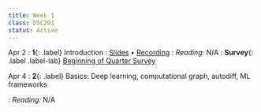 ```yaml
---
title: Week 1
class: DSC291
status: Active
---
```


Apr 2
: **1**{: .label} Introduction
  : [Slides](assets/slides/1_Logistics.pdf) &#8226; [Recording](https://podcast.ucsd.edu/watch/sp24/dsc291_d00)
: *Reading:* N/A
: **Survey**{: .label .label-lab} [Beginning of Quarter Survey](https://forms.gle/XMAjCkgpBhF7Kw8A8)

Apr 4
: **2**{: .label} Basics: Deep learning, computational graph, autodiff, ML frameworks
  <!--: [Slides]() &#8226; [Recording]()-->
: *Reading:* N/A
<!--: **Homework**{: .label .label-homework} N/A-->

<!--Jan 12-->
<!--: **3**{: .label} Basics: Computer Organization, Operating systems, Storage-->
  <!--: [Slides](assets/slides/3_storage.pdf) &#8226; [Recording](https://podcast.ucsd.edu/watch/wi24/dsc204a_a00/3) &#8226; [Scribe Notes](assets/scribe_notes/Jan_12_scribe_note.pdf)-->
<!--: *Reading:* N/A-->


<!--
Jan 12
: **2**{: .label} Basics: 
  : [Slides](#) &#8226; [Demos](#) &#8226; [Blank Demos](#)
: *Reading:* [2](https://inferentialthinking.com/chapters/02/causality-and-experiments.html)
: **Homework**{: .label .label-homework} Homework 01 (Due 1/24)
-->
